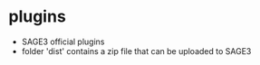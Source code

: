 # plugins

- SAGE3 official plugins
- folder 'dist' contains a zip file that can be uploaded to SAGE3


